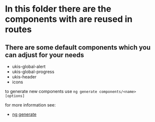# In this folder there are the components with are reused in routes 

## There are some default components which you can adjust for your needs
- ukis-global-alert
- ukis-global-progress
- ukis-header
- icons

to generate new components use `ng generate components/<name> [options]`

for more information see:
- [ng generate](https://angular.io/cli/generate)